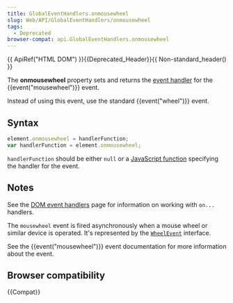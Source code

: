 ```yaml
---
title: GlobalEventHandlers.onmousewheel
slug: Web/API/GlobalEventHandlers/onmousewheel
tags:
  - Deprecated
browser-compat: api.GlobalEventHandlers.onmousewheel
---
```

{{ ApiRef("HTML DOM") }}{{Deprecated_Header}}{{ Non-standard_header() }}

The **onmousewheel** property sets and returns the [event handler](/en-US/docs/Web/Events/Event_handlers) for the
{{event("mousewheel")}} event.

Instead of using this event, use the standard {{event("wheel")}} event.

## Syntax

```js
element.onmousewheel = handlerFunction;
var handlerFunction = element.onmousewheel;
```

`handlerFunction` should be either `null` or a [JavaScript function](/en-US/docs/Web/JavaScript/Reference/Functions)
specifying the handler for the event.

## Notes

See the [DOM event handlers](/en-US/docs/Web/Events/Event_handlers)
page for information on working with `on...` handlers.

The `mousewheel` event is fired asynchronously when a mouse wheel or similar
device is operated. It's represented by the [`WheelEvent`](/en-US/docs/Web/API/WheelEvent)
interface.

See the {{event("mousewheel")}} event documentation for more information about the
event.

## Browser compatibility

{{Compat}}
